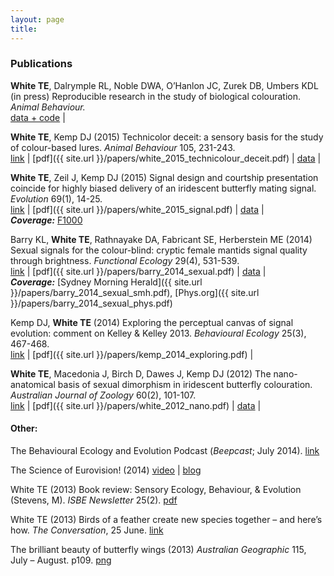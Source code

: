 ```yaml
---
layout: page
title: 
---
```


### Publications

**White TE**, Dalrymple RL, Noble DWA, O’Hanlon JC, Zurek DB, Umbers KDL (in press) Reproducible research in the study of biological colouration. _Animal Behaviour._  
[data + code](https://github.com/daniel1noble/colsci_rep) | <span class="altmetric-embed" data-badge-type="2" data-hide-no-mentions="true" data-badge-popover="bottom" data-doi="10.1016/j.anbehav.2015.05.007"></span>

**White TE**, Kemp DJ (2015) Technicolor deceit: a sensory basis for the study of colour-based lures. _Animal Behaviour_ 105, 231-243.  
[link](http://dx.doi.org/10.1016/j.anbehav.2015.04.025) | [pdf]({{ site.url }}/papers/white_2015_technicolour_deceit.pdf) | [data](http://dx.doi.org/10.6084/m9.figshare.1371150) | <span class="altmetric-embed" data-badge-type="2" data-hide-no-mentions="true" data-badge-popover="bottom" data-doi="10.1016/j.anbehav.2015.04.025"></span>

**White TE**, Zeil J, Kemp DJ (2015) Signal design and courtship presentation coincide for highly biased delivery of an iridescent butterfly mating signal. _Evolution_ 69(1), 14-25.  
[link](http://dx.doi.org/10.1111/evo.12551) | [pdf]({{ site.url }}/papers/white_2015_signal.pdf) | [data](http://dx.doi.org/10.5061/dryad.3hk2v) | <span class="altmetric-embed" data-badge-type="2" data-hide-no-mentions="true" data-badge-popover="bottom" data-doi="10.1111/evo.12551"></span>  
***Coverage:*** [F1000](http://dx.doi.org/10.3410/f.725363794.793504390%20) 

Barry KL, **White TE**, Rathnayake DA, Fabricant SE, Herberstein ME (2014) Sexual signals for the colour-blind: cryptic female mantids signal quality through brightness. _Functional Ecology_ 29(4), 531-539.  
[link](http://dx.doi.org/10.1111/1365-2435.12363) | [pdf]({{ site.url }}/papers/barry_2014_sexual.pdf) | [data](http://dx.doi.org/10.5061/dryad.3hk2v) | <span class="altmetric-embed" data-badge-type="2" data-hide-no-mentions="true" data-badge-popover="bottom" data-doi="10.1111/1365-2435.12363"></span>  
***Coverage:*** [Sydney Morning Herald]({{ site.url }}/papers/barry_2014_sexual_smh.pdf), [Phys.org]({{ site.url }}/papers/barry_2014_sexual_phys.pdf)

Kemp DJ, **White TE** (2014) Exploring the perceptual canvas of signal evolution: comment on Kelley & Kelley 2013. _Behavioural Ecology_ 25(3), 467-468.  
[link](http://dx.doi.org/10.1093/beheco/aru012) | [pdf]({{ site.url }}/papers/kemp_2014_exploring.pdf) | <span class="altmetric-embed" data-badge-type="2" data-hide-no-mentions="true" data-badge-popover="bottom" data-doi="10.1093/beheco/aru012"></span>

**White TE**,  Macedonia J, Birch D, Dawes J, Kemp DJ (2012) The nano-anatomical basis of sexual dimorphism in iridescent butterfly colouration. _Australian Journal of Zoology_ 60(2), 101-107.  
[link](http://dx.doi.org/10.1071/ZO12045) | [pdf]({{ site.url }}/papers/white_2012_nano.pdf) | [data](http://figshare.com/articles/Data_from_White_et_al_2012_The_nano_anatomical_basis_of_sexual_dimorphism_in_iridescent_butterfly_colouration_/897985) | <span class="altmetric-embed" data-badge-type="2" data-hide-no-mentions="true" data-badge-popover="bottom" data-doi="10.1071/ZO12045"></span>

#### Other:

The Behavioural Ecology and Evolution Podcast (_Beepcast_; July 2014). [link](http://thebeepcast.blogspot.com/2014/08/beepcast-july-2014.html)

The Science of Eurovision! (2014) [video](http://www.sbs.com.au/news/article/2014/05/06/scientists-analyse-paradox-eurovision) | [blog](http://thescienceofeurovision.wordpress.com/)

White TE (2013) Book review: Sensory Ecology, Behaviour, & Evolution (Stevens, M). _ISBE Newsletter_ 25(2). [pdf](https://docs.google.com/uc?export=download&id=0BzLI1jZMpYylMGVZNGdoWms2WWs)

White TE (2013) Birds of a feather create new species together – and here’s how. _The Conversation_, 25 June. [link](http://bit.ly/17yxufr)

The brilliant beauty of butterfly wings (2013) _Australian Geographic_ 115, July – August. p109. [png](https://docs.google.com/uc?export=download&id=0BzLI1jZMpYylQW03UFM0NWk1dFE)

<script type='text/javascript' src='https://d1bxh8uas1mnw7.cloudfront.net/assets/embed.js'></script>